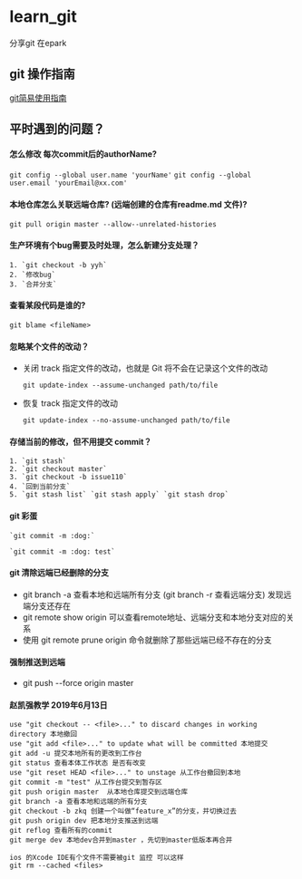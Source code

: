 # learn_git
分享git 在epark

## git 操作指南

[git简易使用指南](https://www.bootcss.com/p/git-guide/)
## 平时遇到的问题？

#### 怎么修改 每次commit后的authorName?
`git config --global user.name 'yourName'`
`git config --global user.email 'yourEmail@xx.com'`

#### 本地仓库怎么关联远端仓库? (远端创建的仓库有readme.md 文件)?

`git pull origin master --allow--unrelated-histories`

#### 生产环境有个bug需要及时处理，怎么新建分支处理？

    1. `git checkout -b yyh`
    2. `修改bug`
    3. `合并分支`
    
#### 查看某段代码是谁的?

`git blame <fileName>`

#### 忽略某个文件的改动？
    
* 关闭 track 指定文件的改动，也就是 Git 将不会在记录这个文件的改动

    `git update-index --assume-unchanged path/to/file` 
* 恢复 track 指定文件的改动

    `git update-index --no-assume-unchanged path/to/file`

#### 存储当前的修改，但不用提交 commit？

    1. `git stash`  
    2. `git checkout master`
    3. `git checkout -b issue110`
    4. `回到当前分支`
    5. `git stash list` `git stash apply` `git stash drop`

#### git 彩蛋

    `git commit -m :dog:`
    
    `git commit -m :dog: test`
    

#### git 清除远端已经删除的分支

 * git branch -a 查看本地和远端所有分支 (git branch -r 查看远端分支) 发现远端分支还存在
 * git remote show origin 可以查看remote地址、远端分支和本地分支对应的关系
 * 使用 git remote prune origin 命令就删除了那些远端已经不存在的分支

#### 强制推送到远端
* git push --force origin master

#### 赵凯强教学  2019年6月13日

```
use "git checkout -- <file>..." to discard changes in working directory 本地撤回
use "git add <file>..." to update what will be committed 本地提交
git add -u 提交本地所有的更改到工作台
git status 查看本体工作状态 是否有改变
use "git reset HEAD <file>..." to unstage 从工作台撤回到本地
git commit -m "test" 从工作台提交到暂存区
git push origin master  从本地仓库提交到远端仓库
git branch -a 查看本地和远端的所有分支
git checkout -b zkq 创建一个叫做“feature_x”的分支，并切换过去
git push origin dev 把本地分支推送到远端
git reflog 查看所有的commit
git merge dev 本地dev合并到master ，先切到master低版本再合并

ios 的Xcode IDE有个文件不需要被git 监控 可以这样
git rm --cached <files>

```


